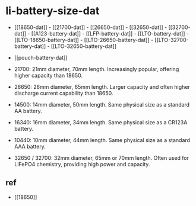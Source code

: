 
# li-battery-size-dat

- [[18650-dat]] - [[21700-dat]] - [[26650-dat]] - [[32650-dat]] - [[32700-dat]] - [[A123-battery-dat]] - [[LFP-battery-dat]] - [[LTO-battery-dat]] - [[LTO-18650-battery-dat]] - [[LTO-26650-battery-dat]] - [[LTO-32700-battery-dat]] - [[LTO-32650-battery-dat]]

- [[pouch-battery-dat]]


- 21700: 21mm diameter, 70mm length. Increasingly popular, offering higher capacity than 18650.
- 26650: 26mm diameter, 65mm length. Larger capacity and often higher discharge current capability than 18650.
- 14500: 14mm diameter, 50mm length. Same physical size as a standard AA battery.
- 16340: 16mm diameter, 34mm length. Same physical size as a CR123A battery.
- 10440: 10mm diameter, 44mm length. Same physical size as a standard AAA battery.
- 32650 / 32700: 32mm diameter, 65mm or 70mm length. Often used for LiFePO4 chemistry, providing high power and capacity.


## ref 

- [[18650]]